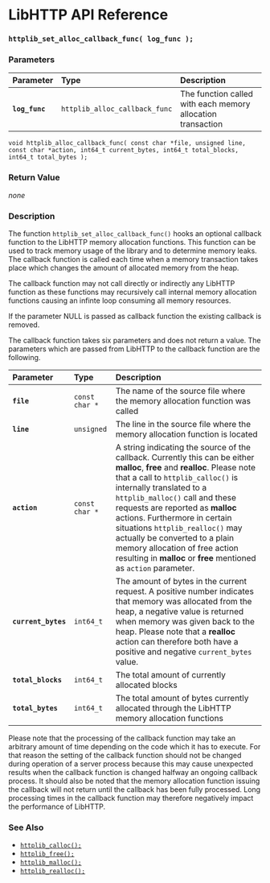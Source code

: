 # LibHTTP API Reference

### `httplib_set_alloc_callback_func( log_func );`

### Parameters

| Parameter | Type | Description |
| :--- | :--- | :--- |
|**`log_func`**|`httplib_alloc_callback_func`|The function called with each memory allocation transaction|

`void httplib_alloc_callback_func( const char *file, unsigned line, const char *action, int64_t current_bytes, int64_t total_blocks, int64_t total_bytes );`

### Return Value

*none*

### Description

The function `httplib_set_alloc_callback_func()` hooks an optional callback function to the LibHTTP memory allocation functions. This function can be used to track memory usage of the library and to determine memory leaks. The callback function is called each time when a memory transaction takes place which changes the amount of allocated memory from the heap.

The callback function may not call directly or indirectly any LibHTTP function as these functions may recursively call internal memory allocation functions causing an infinte loop consuming all memory resources.

If the parameter NULL is passed as callback function the existing callback is removed.

The callback function takes six parameters and does not return a value. The parameters which are passed from LibHTTP to the callback function are the following.

| Parameter | Type | Description |
| :--- | :--- | :--- |
|**`file`**|`const char *`|The name of the source file where the memory allocation function was called|
|**`line`**|`unsigned`|The line in the source file where the memory allocation function is located|
|**`action`**|`const char *`|A string indicating the source of the callback. Currently this can be either **malloc**, **free** and **realloc**. Please note that a call to `httplib_calloc()` is internally translated to a `httplib_malloc()` call and these requests are reported as **malloc** actions. Furthermore in certain situations `httplib_realloc()` may actually be converted to a plain memory allocation of free action resulting in **malloc** or **free** mentioned as `action` parameter.|
|**`current_bytes`**|`int64_t`|The amount of bytes in the current request. A positive number indicates that memory was allocated from the heap, a negative value is returned when memory was given back to the heap. Please note that a **realloc** action can therefore both have a positive and negative `current_bytes` value.|
|**`total_blocks`**|`int64_t`|The total amount of currently allocated blocks|
|**`total_bytes`**|`int64_t`|The total amount of bytes currently allocated through the LibHTTP memory allocation functions|

Please note that the processing of the callback function may take an arbitrary amount of time depending on the code which it has to execute. For that reason the setting of the callback function should not be changed during operation of a server process because this may cause unexpected results when the callback function is changed halfway an ongoing callback process. It should also be noted that the memory allocation function issuing the callback will not return until the callback has been fully processed. Long processing times in the callback function may therefore negatively impact the performance of LibHTTP.

### See Also

* [`httplib_calloc();`](httplib_calloc.md)
* [`httplib_free();`](httplib_free.md)
* [`httplib_malloc();`](httplib_malloc.md)
* [`httplib_realloc();`](httplib_realloc.md)
